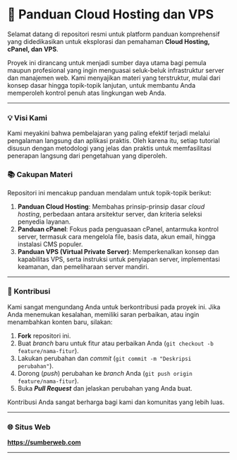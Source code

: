 # 🚀 Panduan Cloud Hosting dan VPS

Selamat datang di repositori resmi untuk platform panduan komprehensif yang didedikasikan untuk eksplorasi dan pemahaman **Cloud Hosting, cPanel, dan VPS**.

Proyek ini dirancang untuk menjadi sumber daya utama bagi pemula maupun profesional yang ingin menguasai seluk-beluk infrastruktur server dan manajemen web. Kami menyajikan materi yang terstruktur, mulai dari konsep dasar hingga topik-topik lanjutan, untuk membantu Anda memperoleh kontrol penuh atas lingkungan web Anda.

---

### 💡 Visi Kami

Kami meyakini bahwa pembelajaran yang paling efektif terjadi melalui pengalaman langsung dan aplikasi praktis. Oleh karena itu, setiap tutorial disusun dengan metodologi yang jelas dan praktis untuk memfasilitasi penerapan langsung dari pengetahuan yang diperoleh.

### 📚 Cakupan Materi

Repositori ini mencakup panduan mendalam untuk topik-topik berikut:

1.  **Panduan Cloud Hosting**: Membahas prinsip-prinsip dasar _cloud hosting_, perbedaan antara arsitektur server, dan kriteria seleksi penyedia layanan.
2.  **Panduan cPanel**: Fokus pada penguasaan cPanel, antarmuka kontrol server, termasuk cara mengelola file, basis data, akun email, hingga instalasi CMS populer.
3.  **Panduan VPS (Virtual Private Server)**: Memperkenalkan konsep dan kapabilitas VPS, serta instruksi untuk penyiapan server, implementasi keamanan, dan pemeliharaan server mandiri.

---

### 🤝 Kontribusi

Kami sangat mengundang Anda untuk berkontribusi pada proyek ini. Jika Anda menemukan kesalahan, memiliki saran perbaikan, atau ingin menambahkan konten baru, silakan:

1.  **Fork** repositori ini.
2.  Buat _branch_ baru untuk fitur atau perbaikan Anda (`git checkout -b feature/nama-fitur`).
3.  Lakukan perubahan dan _commit_ (`git commit -m "Deskripsi perubahan"`).
4.  Dorong (_push_) perubahan ke _branch_ Anda (`git push origin feature/nama-fitur`).
5.  Buka **_Pull Request_** dan jelaskan perubahan yang Anda buat.

Kontribusi Anda sangat berharga bagi kami dan komunitas yang lebih luas.

---

### 🌐 Situs Web

**https://sumberweb.com**

---
